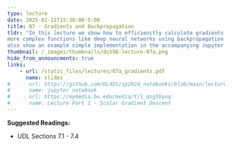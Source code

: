 ```yaml
---
type: lecture
date: 2025-02-11T15:30:00-5:00
title: 07 - Gradients and Backpropagation
tldr: "In this lecture we show how to efficienctly calculate gradients over
more complex functions like deep neural networks using backpropagation. We
also show an example simple implementation in the accompanying Jupyter notebook."
thumbnail: /_images/thumbnails/ds598-lecture-07a.png
hide_from_announcments: true
links: 
    - url: /static_files/lectures/07a_gradients.pdf
      name: slides
#    - url: https://github.com/DL4DS/sp2024_notebooks/blob/main/lecture/7_Backprop_with_Micrograd_lite_pt1.ipynb
#      name: jupyter notebook
#    - url: https://mymedia.bu.edu/media/t/1_qsg5byuq
#      name: Lecture Part 1 - Scalar Gradient Descent
---
```

**Suggested Readings:**
- UDL Sections 7.1 - 7.4

